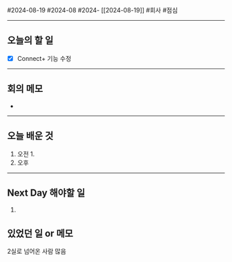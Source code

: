 #2024-08-19 #2024-08 #2024- [[2024-08-19]]
#회사 #점심 

---
## 오늘의 할 일
- [x] Connect+ 기능 수정
---
## 회의 메모
- 
---
## 오늘 배운 것
1. 오전
    1. 
2. 오후

---
## Next Day 해야할 일
1. 


## 있었던 일 or 메모
2실로 넘어온 사람 많음